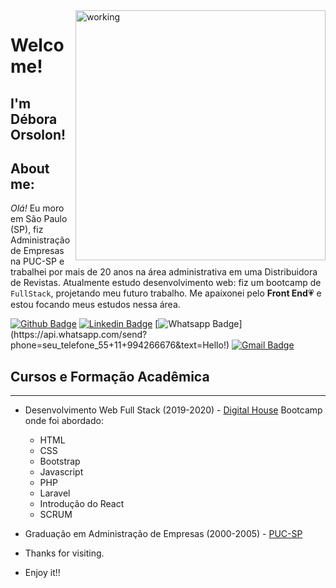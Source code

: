 <img align="right" width="400" height="400" src="https://github.com/orsolon/orsolon/blob/master/codando.png.jpg" alt="working"/>

# Welcome!
 
## I'm Débora Orsolon!

## About me:
_Olá!_ Eu moro em São Paulo (SP), fiz Administração de Empresas na PUC-SP e trabalhei por mais de 20 anos na área administrativa em uma Distribuidora de Revistas. Atualmente estudo desenvolvimento web: fiz um bootcamp de `FullStack`, projetando meu futuro trabalho. Me apaixonei pelo **Front End**:heartpulse: e estou focando meus estudos nessa área.

[![Github Badge](https://img.shields.io/badge/-Github-000?style=flat-square&logo=Github&logoColor=white&link=link_do_seu_perfil_no_github)](https://github.com/orsolon)
[![Linkedin Badge](https://img.shields.io/badge/-LinkedIn-blue?style=flat-square&logo=Linkedin&logoColor=white&link=link_do_seu_perfil_no_linkedin)](<https://www.linkedin.com/in/deboraorsolon/>)
[![Whatsapp Badge](https://img.shields.io/badge/-Whatsapp-4CA143?style=flat-square&labelColor=4CA143&logo=whatsapp&logoColor=white&link=https://api.whatsapp.com/send?phone=seu_telefone_55+DDD+número_de_telefone&text=Hello!)](https://api.whatsapp.com/send?phone=seu_telefone_55+11+994266676&text=Hello!)
[![Gmail Badge](https://img.shields.io/badge/-Gmail-c14438?style=flat-square&logo=Gmail&logoColor=white&link=mailto:debora.buu@gmail.com)](mailto:debora.buu@gmail.com)
 


## Cursos e Formação Acadêmica
______________________________

* Desenvolvimento Web Full Stack (2019-2020) - [Digital House](https://www.digitalhouse.com/br/)
Bootcamp onde foi abordado:
    * HTML
    * CSS
    * Bootstrap
    * Javascript
    * PHP
    * Laravel
    * Introdução do React
    * SCRUM

* Graduação em Administração de Empresas (2000-2005) - [PUC-SP](https://www.pucsp.br/)

- Thanks for visiting. 
 
- Enjoy it!!
